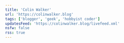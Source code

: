 ```yaml
---
title: 'Colin Walker'
url: 'https://colinwalker.blog'
tags: ['blogger', 'geek', 'hobbyist coder']
updatesFeed: 'https://colinwalker.blog/livefeed.xml'
nsfw: false
rss: true
---
```

